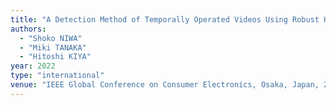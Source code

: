 ```yaml
---
title: "A Detection Method of Temporally Operated Videos Using Robust Hashing"
authors:
  - "Shoko NIWA"
  - "Miki TANAKA"
  - "Hitoshi KIYA"
year: 2022
type: "international"
venue: "IEEE Global Conference on Consumer Electronics, Osaka, Japan, 2022-10-18."
---
```

